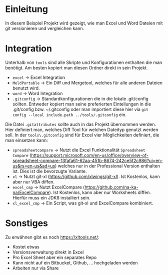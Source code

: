 # Einleitung

In diesem Beispiel Projekt wird gezeigt, wie man Excel und Word Dateien mit git versionieren und vergleichen kann.

# Integration

Unterhalb von `tools` sind alle Skripte und Konfigurationen enthalten die man benötigt. Am besten kopiert man diesen Ordner direkt in sein Projekt. 

- `excel`         -> Excel Integration
- `MeldPortable`  -> Ein Diff und Mergetool, welches für alle anderen Dateien benutzt wird.
- `word`          -> Word Integration
- `.gitconfig`    -> Standardkonfigurationen die in die lokale .git/config sollten. Entweder kopiert man seine preferierten Eintellungen in die .git/config bzw. ~/.gitconfig oder man importiert diese hier via `git config --local include.path ../tools/.gitconfig` ein.

Die Datei `.gitattributes` sollte auch in das Projekt übernommen werden. Hier definiert man, welches Diff Tool für welchen Dateityp genutzt werden soll. In der `tools\.gitconfig` sind für Excel vier Möglichkeiten definiert, die man einsetzen kann:

- `spreadsheetcompare` -> Nutzt die Excel Funktionalität `Spreadsheet Compare`  (https://support.microsoft.com/en-us/office/overview-of-spreadsheet-compare-13fafa61-62aa-451b-8674-242ce5f2c986?ui=en-us&rs=en-us&ad=us) welches nur in der Professional Version enthalten ist. Dies ist die bevorzugte Variante.
- `xl`                 -> Nutzt git-xl (https://github.com/xlwings/git-xl). Ist Kostenlos, kann aber nur VBA diffen.
- `excel_cmp`          -> Nutzt ExcelCompare (https://github.com/na-ka-na/ExcelCompare). Ist Kostenlos, kann aber nur Worksheets diffen. Hierfür muss ein JDK8 installiert sein.
- `xl_excel_cmp`       -> Ein Script, was git-xl und ExcelCompare kombiniert.

# Sonstiges

Zu erwähnen gibt es noch https://xltools.net/:

- Kostet etwas
- Versionsverwaltung direkt in Excel
- Pro Excel Sheet aber ein separates Repo
- Kann nicht auf ein Bitbucket, Github, ... hochgeladen werden
- Arbeiten nur via Share